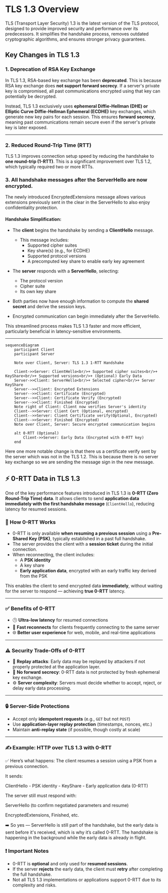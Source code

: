 # TLS 1.3 Overview

TLS (Transport Layer Security) 1.3 is the latest version of the TLS protocol, designed to provide improved security and performance over its predecessors. It simplifies the handshake process, removes outdated cryptographic algorithms, and ensures stronger privacy guarantees.

## Key Changes in TLS 1.3

### 1. Deprecation of RSA Key Exchange

In TLS 1.3, RSA-based key exchange has been **deprecated**. This is because RSA key exchange does **not support forward secrecy**. If a server's private key is compromised, all past communications encrypted using that key can potentially be decrypted. 

Instead, TLS 1.3 exclusively uses **ephemeral Diffie-Hellman (DHE) or Elliptic Curve Diffie-Hellman Ephemeral (ECDHE)** key exchanges, which generate new key pairs for each session. This ensures **forward secrecy**, meaning past communications remain secure even if the server's private key is later exposed.

---

### 2. Reduced Round-Trip Time (RTT)

TLS 1.3 improves connection setup speed by reducing the handshake to **one round-trip (1-RTT)**. This is a significant improvement over TLS 1.2, which typically required two or more RTTs.

### 3. All handshake messages after the ServerHello are now encrypted.
The newly introduced EncryptedExtensions message allows various extensions previously sent in the clear in the ServerHello to also enjoy confidentiality protection.

#### Handshake Simplification:

- The **client** begins the handshake by sending a **ClientHello** message.
  - This message includes:
    - Supported cipher suites
    - Key share(s) (e.g., for ECDHE)
    - Supported protocol versions
    - A precomputed key share to enable early key agreement

- The **server** responds with a **ServerHello**, selecting:
  - The protocol version
  - Cipher suite
  - Its own key share

- Both parties now have enough information to compute the **shared secret** and derive the session keys.

- Encrypted communication can begin immediately after the ServerHello.

This streamlined process makes TLS 1.3 faster and more efficient, particularly beneficial in latency-sensitive environments.

---
```mermaid
sequenceDiagram
    participant Client
    participant Server

    Note over Client, Server: TLS 1.3 1-RTT Handshake

    Client->>Server: ClientHello<br/>+ Supported cipher suites<br/>+ KeyShare<br/>+ Supported versions<br/>+ (Optional) Early Data
    Server->>Client: ServerHello<br/>+ Selected cipher<br/>+ Server KeyShare
    Server-->>Client: Encrypted Extensions
    Server-->>Client: Certificate (Encrypted)
    Server-->>Client: Certificate Verify (Encrypted)
    Server-->>Client: Finished (Encrypted)
    Note right of Client: Client now verifies Server's identity
    Client-->>Server: Client Cert (Optional, encrypted)
    Client-->>Server: Client Certificate verify(Optional, Encrypted)
    Client-->>Server: Finished (Encrypted)
    Note over Client, Server: Secure encrypted communication begins

    alt 0-RTT (Optional)
        Client->>Server: Early Data (Encrypted with 0-RTT key)
    end
```

Here one more notable change is that there us a certificate verify sent by the server which was not in the TLS 1.2. 
This is because there is no server key exchange so we are sending the message sign in the new message.

## ⚡ 0-RTT Data in TLS 1.3

One of the key performance features introduced in TLS 1.3 is **0-RTT (Zero Round-Trip Time) data**. It allows clients to send **application data immediately with the first handshake message** (`ClientHello`), reducing latency for resumed sessions.

### 🚀 How 0-RTT Works

- 0-RTT is only available **when resuming a previous session** using a **Pre-Shared Key (PSK)**, typically established in a past full handshake.
- The server provides the client with a **session ticket** during the initial connection.
- When reconnecting, the client includes:
  - A **PSK identity**
  - A key share
  - **Early application data**, encrypted with an early traffic key derived from the PSK

This enables the client to send encrypted data **immediately**, without waiting for the server to respond — achieving **true 0-RTT** latency.

---

### ✅ Benefits of 0-RTT

- 🕒 **Ultra-low latency** for resumed connections
- 🔄 **Fast reconnects** for clients frequently connecting to the same server
- 🌐 **Better user experience** for web, mobile, and real-time applications

---

### ⚠️ Security Trade-Offs of 0-RTT

- 🔁 **Replay attacks**: Early data may be replayed by attackers if not properly protected at the application layer.
- 🔐 **No forward secrecy**: 0-RTT data is not protected by fresh ephemeral key exchange.
- ⚙️ **Server complexity**: Servers must decide whether to accept, reject, or delay early data processing.

---

### 🔒 Server-Side Protections

- Accept only **idempotent requests** (e.g., `GET` but not `POST`)
- Use **application-layer replay protection** (timestamps, nonces, etc.)
- Maintain **anti-replay state** (if possible, though costly at scale)

---

### ✍️ Example: HTTP over TLS 1.3 with 0-RTT

✅ Here’s what happens:
The client resumes a session using a PSK from a previous connection.

It sends:

ClientHello
    - PSK identity
    - KeyShare
    - Early application data (0-RTT)

The server still must respond with:

ServerHello (to confirm negotiated parameters and resume)

EncryptedExtensions, Finished, etc.

➡️ So yes — ServerHello is still part of the handshake, but the early data is sent before it's received, which is why it’s called 0-RTT. The handshake is happening in the background while the early data is already in flight.


### ❗ Important Notes

- 0-RTT is **optional** and only used for **resumed sessions**.
- If the server **rejects** the early data, the client must **retry** after completing the full handshake.
- Not all TLS 1.3 implementations or applications support 0-RTT due to its complexity and risks.


